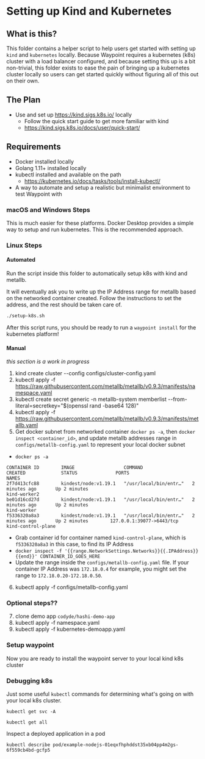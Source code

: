# Setting up Kind and Kubernetes

## What is this?

This folder contains a helper script to help users get started with setting up
`kind` and `kubernetes` locally. Because Waypoint requires a kubernetes (k8s) cluster
with a load balancer configured, and because setting this up is a bit non-trivial,
this folder exists to ease the pain of bringing up a kubernetes cluster locally
so users can get started quickly without figuring all of this out on their own.

## The Plan

- Use and set up https://kind.sigs.k8s.io/ locally
  + Follow the quick start guide to get more familiar with kind
  + https://kind.sigs.k8s.io/docs/user/quick-start/

## Requirements

- Docker installed locally
- Golang 1.11+ installed locally
- kubectl installed and available on the path
  + https://kubernetes.io/docs/tasks/tools/install-kubectl/
- A way to automate and setup a realistic but minimalist environment to test Waypoint with

### macOS and Windows Steps

This is much easier for these platforms. Docker Desktop provides a simple way
to setup and run kubernetes. This is the recommended approach.

### Linux Steps

#### Automated

Run the script inside this folder to automatically setup k8s with kind and metallb.

It will eventually ask you to write up the IP Address range for metallb based
on the networked container created. Follow the instructions to set the address,
and the rest should be taken care of.

```bash
./setup-k8s.sh
```

After this script runs, you should be ready to run a `waypoint install` for
the kubernetes platform!

#### Manual

_this section is a work in progress_

1) kind create cluster --config configs/cluster-config.yaml
2) kubectl apply -f https://raw.githubusercontent.com/metallb/metallb/v0.9.3/manifests/namespace.yaml
3) kubectl create secret generic -n metallb-system memberlist --from-literal=secretkey="$(openssl rand -base64 128)"
4) kubectl apply -f https://raw.githubusercontent.com/metallb/metallb/v0.9.3/manifests/metallb.yaml
5) Get docker subnet from networked container `docker ps -a`, then `docker inspect <container_id>`, and update metallb addresses range in `configs/metallb-config.yaml` to represent your local docker subnet
  * `docker ps -a`
  ```
  CONTAINER ID        IMAGE                  COMMAND                  CREATED             STATUS              PORTS                       NAMES
  2f7d413cfc88        kindest/node:v1.19.1   "/usr/local/bin/entr…"   2 minutes ago       Up 2 minutes                                    kind-worker2
  be01d16cd27d        kindest/node:v1.19.1   "/usr/local/bin/entr…"   2 minutes ago       Up 2 minutes                                    kind-worker
  f5336320a8a3        kindest/node:v1.19.1   "/usr/local/bin/entr…"   2 minutes ago       Up 2 minutes        127.0.0.1:39077->6443/tcp   kind-control-plane
  ```
  * Grab container id for container named `kind-control-plane`, which is `f5336320a8a3` in this case,
  to find its IP Address
  * `docker inspect -f '{{range.NetworkSettings.Networks}}{{.IPAddress}}{{end}}' CONTAINER_ID_GOES_HERE`
  * Update the range inside the `configs/metallb-config.yaml` file. If your
  container IP Address was `172.18.0.4` for example, you might set the range to `172.18.0.20-172.18.0.50`.
6) kubectl apply -f configs/metallb-config.yaml

### Optional steps??

7) clone demo app `codyde/hashi-demo-app`
8) kubectl apply -f namespace.yaml
9) kubectl apply -f kubernetes-demoapp.yaml

### Setup waypoint

Now you are ready to install the waypoint server to your local kind k8s cluster

### Debugging k8s

Just some useful `kubectl` commands for determining what's going on with your
local k8s cluster.

```
kubectl get svc -A
```

```
kubectl get all
```

Inspect a deployed application in a pod

```
kubectl describe pod/example-nodejs-01eqxfhphddst35xb04pp4m2gs-6f559cb4bd-gcfp5
```
